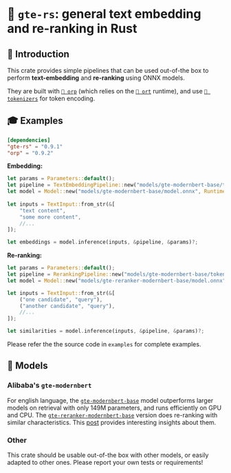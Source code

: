 # 🧲 `gte-rs`: general text embedding and re-ranking in Rust

## 💬 Introduction

This crate provides simple pipelines that can be used out-of-the box to perform **text-embedding** and **re-ranking** using ONNX models.

They are built with [`🧩 orp`](https://github.com/fbilhaut/orp) (which relies on the [`🦀 ort`](https://ort.pyke.io) runtime), and use [`🤗 tokenizers`](https://github.com/huggingface/tokenizers) for token encoding.


## 🎓 Examples

```toml
[dependencies]
"gte-rs" = "0.9.1"
"orp" = "0.9.2"
```

**Embedding:**

```rust
let params = Parameters::default();
let pipeline = TextEmbeddingPipeline::new("models/gte-modernbert-base/tokenizer.json", &params)?;
let model = Model::new("models/gte-modernbert-base/model.onnx", RuntimeParameters::default())?;
            
let inputs = TextInput::from_str(&[
    "text content", 
    "some more content",
    //...
]);

let embeddings = model.inference(inputs, &pipeline, &params)?;
```

**Re-ranking:**

```rust
let params = Parameters::default();
let pipeline = RerankingPipeline::new("models/gte-modernbert-base/tokenizer.json", &params)?;
let model = Model::new("models/gte-reranker-modernbert-base/model.onnx", RuntimeParameters::default())?;

let inputs = TextInput::from_str(&[
    ("one candidate", "query"),
    ("another candidate", "query"),
    //...
]);

let similarities = model.inference(inputs, &pipeline, &params)?;
```

Please refer the the source code in `examples` for complete examples.


## 🧬 Models

### Alibaba's `gte-modernbert`

For english language, the [`gte-modernbert-base`](https://huggingface.co/Alibaba-NLP/gte-modernbert-base) model outperforms larger models on retrieval with only 149M parameters, and runs efficiently on GPU and CPU. The [`gte-reranker-modernbert-base`](https://huggingface.co/Alibaba-NLP/gte-reranker-modernbert-base) version does re-ranking with similar characteristics. This [post](https://www.linkedin.com/feed/update/urn:li:activity:7287831390425870336/) provides interesting insights about them.

### Other

This crate should be usable out-of-the box with other models, or easily adapted to other ones.
Please report your own tests or requirements!
